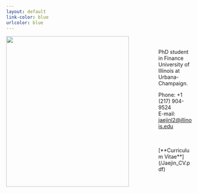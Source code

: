 ```yaml
---
layout: default
link-color: blue
urlcolor: blue
---
```

<img style="width=209px;height=375px;float:left;padding:-5px;padding-right:80px"
src="/images/photo6.png" alt="" width="332" height="407">

\
\
PhD student in Finance\
University of Illinois at Urbana-Champaign.

Phone: +1 (217) 904-9524\
E-mail: [jaejinl2@illinois.edu](mailto:jaejinl2@illinois.edu)

<br>
<br>
[**Curriculum Vitae**](/Jaejin_CV.pdf)
